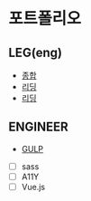 # 포트폴리오

## LEG(eng)
- [종합](https://www.esolcourses.com/)
- [리딩](https://www.conversationexchange.com/)
- [리딩](http://www.manythings.org/)

## ENGINEER
- [GULP](https://programmingsummaries.tistory.com/category/Gulp.js)

- [ ] sass
- [ ] A11Y
- [ ] Vue.js
